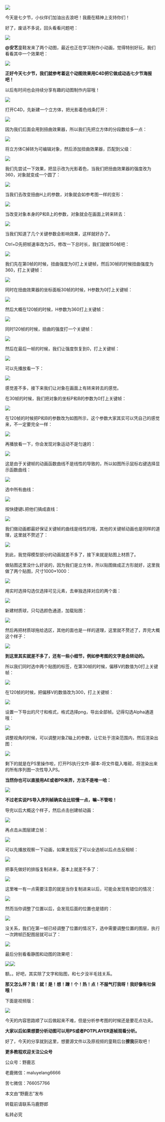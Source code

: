 ![](https://pic4.zhimg.com/v2-c365fcabe3c6cf815f82ce06f72b2e6b_r.jpg)

今天是七夕节，小伙伴们加油出去浪吧！我鹿在精神上支持你们！

好了，废话不多说，回头看看问题吧：

![](https://pic3.zhimg.com/v2-8678aca83405935448bb12cde97f19aa_r.jpg)

**@安艺**童鞋发来了两个动图，最近也正在学习制作小动画，觉得特别好玩，我们看看其中一个效果吧：

![](https://pic2.zhimg.com/v2-a5c6296e2973cf5a04293eec8d2383a5_r.jpg)

**正好今天七夕节，我们就参考着这个动图效果用C4D把它做成动态七夕节海报吧！**

以后有时间也会持续分享有趣的动图制作内容哦！

![](https://pic2.zhimg.com/v2-29972d51c8ff091e19931910625efd1d_r.jpg)

打开C4D，先新建一个立方体，把光影着色线条打开：

![](https://pic1.zhimg.com/v2-4b6e2785d789ba6b09e40f7756e5b6b8_r.jpg)

因为我们后面会用到扭曲效果器，所以我们先把立方体的分段数给多一点：

![](https://pic4.zhimg.com/v2-e68443da5aca42a3206d6715996246d7_r.jpg)

将立方体C掉转为可编辑对象，然后添加扭曲效果器，匹配到父级：

![](https://pic3.zhimg.com/v2-5c3990f51d1bce05bc57c02e6fe2b302_r.jpg)

我们先尝试一下效果，把显示改为光影着色，当我们把扭曲效果器的强度改为360，对象就变成一个圆了：

![](https://pic4.zhimg.com/v2-95fc6bb241ac00122dc97710b7347d6b_r.jpg)

当我们去改变扭曲H上的参数，对象就会如参考图一样的变形：

![](https://pic3.zhimg.com/v2-a99e6aedbbcff82666c832664435f3ba_r.jpg)

当改变对象本身的P和B上的参数，对象就会在画面上转来转去：

![](https://pic3.zhimg.com/v2-646c56dc6cd4887889cf2d9ca8ccdafa_r.jpg)

当我们知道了几个关键参数会影响效果，这样就好办了。

Ctrl+D先把帧速率改为25，修改一下总时长，我们就做150帧吧：

![](https://pic2.zhimg.com/v2-8f22aec44e47757d7cac55f36027b891_r.jpg)

我们先在第0帧的时候，扭曲强度为0打上关键帧，然后30帧的时候扭曲强度为360，打上关键帧：

![](https://pic2.zhimg.com/v2-55285b9a099c2bd8677369961830b461_r.jpg)

同时在扭曲效果器的坐标面板30帧的时候，H参数为0打上关键帧：

![](https://pic4.zhimg.com/v2-d129c52be80071c393da4510e0d7324b_r.jpg)

然后大概在120帧的时候，H参数为360打上关键帧：

![](https://pic4.zhimg.com/v2-5c819d7bc10741643e7a3c11b4bec1a3_r.jpg)

同时120帧的时候，扭曲的强度打一个关键帧：

![](https://pic3.zhimg.com/v2-ad1542d8018692aac2a58fb19561b7c2_r.jpg)

然后在最后一帧的时候，我们让强度恢复到0，打上关键帧：

![](https://pic2.zhimg.com/v2-595e81d92a7adb3820a2fc944e5c56e9_r.jpg)

可以先播放看一下：

![](https://pic1.zhimg.com/v2-4472067d446980194a8bfbbd4c1c4d2c_r.jpg)

感觉差不多，接下来我们让对象在画面上有转来转去的感觉。

在30帧的时候，我们把对象的坐标P和B的参数为0打上关键帧：

![](https://pic3.zhimg.com/v2-7fab58485ea72cc05fe033ead8735086_r.jpg)

在120帧的时候把P和B的参数改为如图所示，这个参数大家其实可以凭自己的感觉来，不一定要完全一样：

![](https://pic4.zhimg.com/v2-c7225f449ea119409b9350c54cd3bcbb_r.jpg)

再播放看一下，你会发现对象运动不是匀速的：

![](https://pic4.zhimg.com/v2-d28929e614785e5316647606ffdc3797_r.jpg)

这是由于关键帧的动画函数曲线不是线性的导致的，所以如图所示鼠标右键选择显示函数曲线：

![](https://pic4.zhimg.com/v2-08e38a4b88025cae9338f624dc46f243_r.jpg)

选中所有曲线：

![](https://pic3.zhimg.com/v2-1d05faea40f8e0ac4682581c06437d02_r.jpg)

按快捷键L把他们搞成直线：

![](https://pic1.zhimg.com/v2-0aa11887f0335a0324d284c80644dff4_r.jpg)

我们做动画都最好保证关键帧的曲线是线性的哦，其他的关键帧动画也是同样的道理，这里就不赘述了：

![](https://pic4.zhimg.com/v2-134bda94799896ffdf98b498045c882b_r.jpg)

到此，我觉得模型部分的动画就差不多了，接下来就是贴图上材质了。

做贴图这里没什么好说的，因为我们是立方体，所以贴图做成正方形就好，这里我做了两个贴图，尺寸1000\*1000：

![](https://pic1.zhimg.com/v2-c78c26f952b658bba0b3c91f6d2351b4_r.jpg)

用实时选择勾选仅选择可见元素，去单独选择对应的两个面：

![](https://pic4.zhimg.com/v2-57ea5e5c26d89379ee3d79b4a6b680bf_r.jpg)

新建材质球，只勾选颜色通道，加载贴图：

![](https://pic1.zhimg.com/v2-dbceabb580a230eeb2f50f0f33b3dbac_r.jpg)

然后再把材质球拖给选区，其他的面也是一样的道理，这里就不赘述了，弄完大概这个样子：

![](https://pic3.zhimg.com/v2-ca728ffe20f616208385059d883ff6c6_r.jpg)

**到这里其实就差不多了，还有一些小细节，例如参考图的文字是会转动的。**

所以我们同时选中两个贴图的标签，在第30帧的时候，偏移V的数值为0打上关键帧：

![](https://pic2.zhimg.com/v2-ebe25d3d99deaacacc0aef835cc82079_r.jpg)

在120帧的时候，把偏移V的数值改为300，打上关键帧：

![](https://pic4.zhimg.com/v2-d4befce76d4b30861ba16c3610d328fb_r.jpg)

设置一下导出的尺寸和格式，格式选择png，导出全部帧。记得勾选Alpha通道哦：

![](https://pic2.zhimg.com/v2-2d208f4845bf5737f55d09a2051756d5_r.jpg)

调整视角的时候，可以调整对象Z轴上的参数，让它处于渲染范围内，然后渲染出图：

![](https://pic1.zhimg.com/v2-cb7478286c643980d556a6ed8d063098_r.jpg)

剩下的就是在PS里操作啦，打开PS执行文件-脚本-将文件载入堆砌，将渲染出来的所有序列图一次性导入PS。

**当然你也可以直接用AE或者PR来弄，方法不是唯一哈：**

![](https://pic3.zhimg.com/v2-ca0cbf1b2d90dbddcae1a78cc2ed1aa6_r.jpg)

**不过老实说PS导入序列帧确实会比较慢一点，嘛~不管啦！**

导完以后大概这个样子，然后点击创建帧动画：

![](https://pic3.zhimg.com/v2-2d48df8904a34e3032e5e3ba60b454c6_r.jpg)

再点击从图层建立帧：

![](https://pic4.zhimg.com/v2-016e02124573016c1f8de48c8a24dd63_r.jpg)

可以先播放观察一下动画，如果发现反了可以全选帧以后点击反相帧：

![](https://pic4.zhimg.com/v2-9c3df30038234c346fb8c05dea9997a3_r.jpg)

把事先做好的排版复制进来，基本上就差不多了：

![](https://pic4.zhimg.com/v2-7484f19a5dacee37c4fe0fac2dea7493_r.jpg)

这里唯一有一点需要注意的就是当你复制进来以后，可能会发现有错位的情况：

![](https://pic4.zhimg.com/v2-20fc87d46651e30af92637040744a4e7_r.jpg)

然而当你调整了位置以后，会发现后面的位置也是错的：

![](https://pic1.zhimg.com/v2-1868edb48f0bebbaa3ab9c271d355e64_r.jpg)

没关系，我们在第一帧已经调整了位置的情况下，选中需要调整位置的图层，执行一次跨帧匹配图层就可以了：

![](https://pic3.zhimg.com/v2-5dcc162d51806d4d32d34f279c7b126a_r.jpg)

最后分别看看静图和动图的效果吧：

![](https://pic2.zhimg.com/v2-609757fdb314c810dbcd711c5d48e825_r.jpg)![](https://pic3.zhimg.com/v2-95ee554cd965938bd1145c6e72c98da2_r.jpg)

额。。好吧，其实除了文字和贴图，和七夕没半毛钱关系。

**那又怎么样？我！就！是！想！蹭！个！热！点！不服气打我呀！我好像有社保哦！**

下面是视频版：

[![](https://pic4.zhimg.com/v2-ea0e4394e62a8d27d5e0bdfe2aba3c6e.jpg)](https://link.zhihu.com/?target=https%3A//www.zhihu.com/video/1013784119330795520)

今天的内容思路顺了以后做起来不难，但是分析参考图的时候还是要花点功夫。

**大家以后如果想要分析动图可以用PS或者POTPLAYER逐帧观看分析。**

好了，今天的分享就到这里，想要源文件以及原视频的童鞋后台**撩我**获取吧！

**更多教程欢迎关注公众号**

公众号：野鹿志

老鹿微信：maluyelang6666

苦七微信：766057766

本文由“野鹿志”发布

转载前请联系马鹿野郎

私转必究